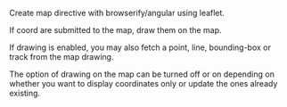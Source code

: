 Create map directive with browserify/angular using leaflet.

If coord are submitted to the map, draw them on the map. 

If drawing is enabled, you may also fetch a point, line, bounding-box or track
from the map drawing. 

The option of drawing on the map can be turned off or on depending on
whether you want to display coordinates only or update the ones 
already existing.

